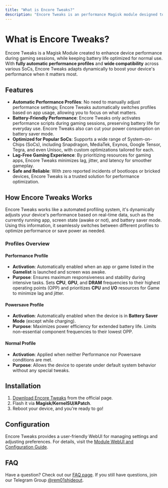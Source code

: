 ```yaml
---
title: "What is Encore Tweaks?"
description: "Encore Tweaks is an performance Magisk module designed to boost device performance for gaming while preserving battery life during regular use."
---
```


# What is Encore Tweaks?
Encore Tweaks is a Magisk Module created to enhance device performance during gaming sessions, while keeping battery life optimized for normal use. With **fully automatic performance profiles** and **wide compatibility** across various SoCs, Encore Tweaks adapts dynamically to boost your device's performance when it matters most.

## Features

- **Automatic Performance Profiles**: No need to manually adjust performance settings; Encore Tweaks automatically switches profiles based on app usage, allowing you to focus on what matters.
- **Battery-Friendly Performance**: Encore Tweaks only activates performance scripts during gaming sessions, preserving battery life for everyday use. Encore Tweaks also can cut your power consumption on battery saver mode.
- **Optimized for Popular SoCs**: Supports a wide range of System-on-Chips (SoCs), including Snapdragon, MediaTek, Exynos, Google Tensor, Tegra, and even Unisoc, with custom optimizations tailored for each.
- **Lag-Free Gaming Experience**: By prioritizing resources for gaming apps, Encore Tweaks minimizes lag, jitter, and latency for smoother gameplay.
- **Safe and Reliable**: With zero reported incidents of bootloops or bricked devices, Encore Tweaks is a trusted solution for performance optimization.

## How Encore Tweaks Works
Encore Tweaks works like a automated profiling system, it's dynamically adjusts your device's performance based on real-time data, such as the currently running app, screen state (awake or not), and battery saver mode. Using this information, it seamlessly switches between different profiles to optimize performance or save power as needed.

### Profiles Overview

#### **Performance Profile**
- **Activation**: Automatically enabled when an app or game listed in the **Gamelist** is launched and screen was awake.  
- **Purpose**: Ensures maximum responsiveness and stability during intensive tasks. Sets **CPU**, **GPU**, and **DRAM** frequencies to their highest operating points (OPP) and prioritizes **CPU** and **I/O** resources for Game to minimize lag and jitter.  

#### **Powersave Profile**
- **Activation**: Automatically enabled when the device is in **Battery Saver Mode** (except while charging).  
- **Purpose**: Maximizes power efficiency for extended battery life. Limits non-essential component frequencies to their lowest OPP.

#### **Normal Profile**
- **Activation**: Applied when neither Performance nor Powersave conditions are met.  
- **Purpose**: Allows the device to operate under default system behavior without any special tweaks.  

## Installation
1. [Download Encore Tweaks](/download) from the official page.
2. Flash it via **Magisk/KernelSU/APatch**.
3. Reboot your device, and you're ready to go!

## Configuration
Encore Tweaks provides a user-friendly WebUI for managing settings and adjusting preferences. For details, visit the [Module WebUI and Configuration Guide](/guide/webui-and-configuration).

## FAQ
Have a question? Check out our [FAQ page](/guide/faq). If you still have questions, join our Telegram Group [@rem01shideout](https://t.me/rem01shideout).
